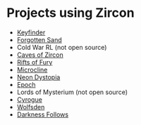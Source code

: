 # Projects using Zircon

- [Keyfinder](https://github.com/LJNIC/Keyfinder)
- [Forgotten Sand](https://github.com/stewsters/sand)
- Cold War RL (not open source)
- [Caves of Zircon](https://github.com/Hexworks/caves-of-zircon)
- [Rifts of Fury](https://github.com/Hexworks/rifts-of-fury)
- [Microcline](https://github.com/Hexworks/microcline)
- [Neon Dystopia](https://github.com/strangeoptics/NeonDystopia)
- [Epoch](https://github.com/EnderL2000/Epoch)
- Lords of Mysterium (not open source)
- [Cyrogue](https://github.com/dhagerty9009/cyrogue/)
- [Wolfsden](https://github.com/Rakaneth/wolfsden-zircon)
- [Darkness Follows](https://github.com/LostMekka/3m5.GameJam-6/blob/master/README.md)

